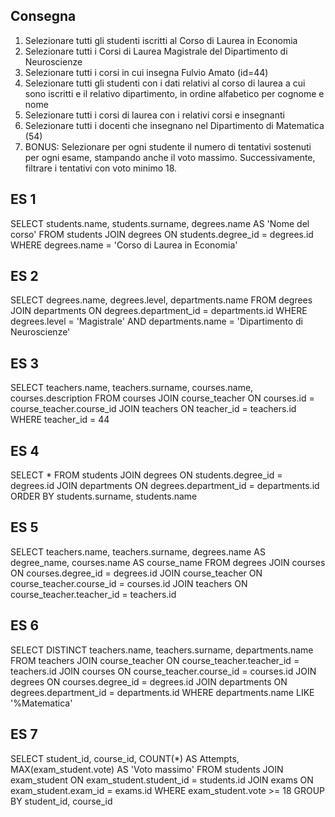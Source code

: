 ## Consegna
1. Selezionare tutti gli studenti iscritti al Corso di Laurea in Economia
2. Selezionare tutti i Corsi di Laurea Magistrale del Dipartimento di Neuroscienze
3. Selezionare tutti i corsi in cui insegna Fulvio Amato (id=44)
4. Selezionare tutti gli studenti con i dati relativi al corso di laurea a cui sono iscritti e il relativo dipartimento, in ordine alfabetico per cognome e nome
5. Selezionare tutti i corsi di laurea con i relativi corsi e insegnanti
6. Selezionare tutti i docenti che insegnano nel Dipartimento di Matematica (54)
7. BONUS: Selezionare per ogni studente il numero di tentativi sostenuti per ogni esame, stampando anche il voto massimo. Successivamente, filtrare i tentativi con voto minimo 18.

## ES 1

 SELECT students.name, students.surname, degrees.name AS 'Nome del corso'
 FROM students
 JOIN degrees ON students.degree_id = degrees.id
 WHERE degrees.name = 'Corso di Laurea in Economia'

 ## ES 2

  SELECT degrees.name, degrees.level, departments.name
 FROM degrees
 JOIN departments ON degrees.department_id = departments.id
 WHERE degrees.level = 'Magistrale'
 AND departments.name = 'Dipartimento di Neuroscienze'

 ## ES 3

 SELECT teachers.name, teachers.surname, courses.name, courses.description
FROM courses
JOIN course_teacher ON courses.id = course_teacher.course_id
JOIN teachers ON teacher_id = teachers.id
WHERE teacher_id = 44 


## ES 4

SELECT *
FROM students
JOIN degrees ON students.degree_id = degrees.id
JOIN departments ON degrees.department_id = departments.id
ORDER BY students.surname, students.name

## ES 5

SELECT teachers.name, teachers.surname, degrees.name AS degree_name, courses.name AS course_name
FROM degrees
JOIN courses ON courses.degree_id = degrees.id
JOIN course_teacher ON course_teacher.course_id = courses.id
JOIN teachers ON course_teacher.teacher_id = teachers.id

## ES 6

SELECT DISTINCT teachers.name, teachers.surname, departments.name
FROM teachers
JOIN course_teacher ON course_teacher.teacher_id = teachers.id
JOIN courses ON course_teacher.course_id = courses.id
JOIN degrees ON courses.degree_id = degrees.id
JOIN departments ON degrees.department_id = departments.id
WHERE departments.name LIKE '%Matematica'

## ES 7

SELECT student_id, course_id, COUNT(*) AS Attempts, MAX(exam_student.vote) AS 'Voto massimo'
FROM students
JOIN exam_student ON exam_student.student_id = students.id
JOIN exams ON exam_student.exam_id = exams.id
WHERE exam_student.vote >= 18
GROUP BY student_id, course_id